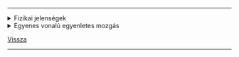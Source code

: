 
---

<details>
<summary>Fizikai jelenségek</summary>

---

A fizikai jelenségket fizikai mennyiségek segítségével írjuk le.

- súrlódási erő
- gravitációs erő
- villámlás
- áramerősség


Ha számot tudsz hozzárendelni, akkor mennyiség.

Minden fizikai mennyiségnek van jele.

Minden fizikai erőt fizikai mennyiséggel jellemzünk.
Nem minden fizikai mennyiségnek van mértékegysége.

| Fizikai mennyiségek csoportosítása |  |
| :-- | :-- |
| Vektor mennyiségek | Skalár mennyiségek |
| vektor mennyiségek, azok a fizikai mennyiségek, amelyeket két adat jellemez: nagyság, irány<br>vonatos példa | azok a fizikai mennyiségek, melyeket egy adat jellemez: nagyság<br>pl.: tömeg, térfogat, idő |

## Kinematika (mozgástan)

alapfogalmak:
&nbsp;vonatkoztatási rendszer, olyan derékszögű koordináta rendszer, amely minden valami anyagi objektumhoz van hozárendelve.

## Pálya

A pálya (nem csak anyagi pontok halamaza)
&nbsp;azon geometriai pontok halamaza, amelyeket a test mozgása során érintett, érint vagy érinteni fog.
- egyenes
- kör
- elipszis
- parabola (kúpmetszetek)

![palya_001.png](../../images/palya_001.jpg)

- [s] = m
- [$\Delta$r] = m

A pálya mérhető részét útnak nevezzük.
A kezdőpontot a végponttal összektötő szakasz az elmozdulás.

---

</details>

<details>
<summary>Egyenes vonalú egyenletes mozgás</summary>

---

Egy testről akkor mondjuk, hogy egyenes vonalú egyeneltes mozgást végez ha pályája egyenes és egyenlő időközök alatt ugyanakkora utakat tesz meg.

Egyenes vonalú egyeneltes mozgás esetén a megtett út és a metételhez szükséges idő egymással egyenesen arányos, azaz hányadosuk állandó.

Ezt az állandót a test sebességének nevezzük. Jele: v

| $\vec{v} = \frac{s}{t}$ |  |
| :-- | :-- |
| Jelölés | Jelentés |
| $\vec{v}$ | sebesség |
| s | megtett út |
| t | idő |

$\vec{[v]} = \frac{[s]}{[t]} = \frac{m}{s}; \frac{km}{h}$

$3.6\frac{Km}{h} = 1\frac{m}{s}$&nbsp;&nbsp;&nbsp;példa: $72\frac{km}{h} = 20\frac{m}{s}$

### Mozgás grafikonok

![Mozgás grafikon](../../images/mozgas_grafikon_001.jpg)

- $v1 = 10\frac{m}{s}$
- $v2 = 20\frac{m}{s}$
- $v3 = 40\frac{m}{s}$

Egyenes vonalú egyenletes mozgást végző test út-idő grafikonja mindig egy olyan "félegyenes" amelynek kezdőpontja az origo és annál meredekebb, minél nagyobb a test sebessége.

---

</details>

[Vissza](../../../README.md)

---
